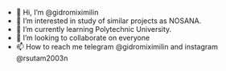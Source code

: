 - 👋 Hi, I’m @gidromiximilin
- 👀 I’m interested in study of similar projects as NOSANA.
- 🌱 I’m currently learning Polytechnic University.
- 💞️ I’m looking to collaborate on everyone
- 📫 How to reach me telegram @gidromiximilin and instagram @rsutam2003n

<!---
gidromiximilin/gidromiximilin is a ✨ special ✨ repository because its `README.md` (this file) appears on your GitHub profile.
You can click the Preview link to take a look at your changes.
--->

